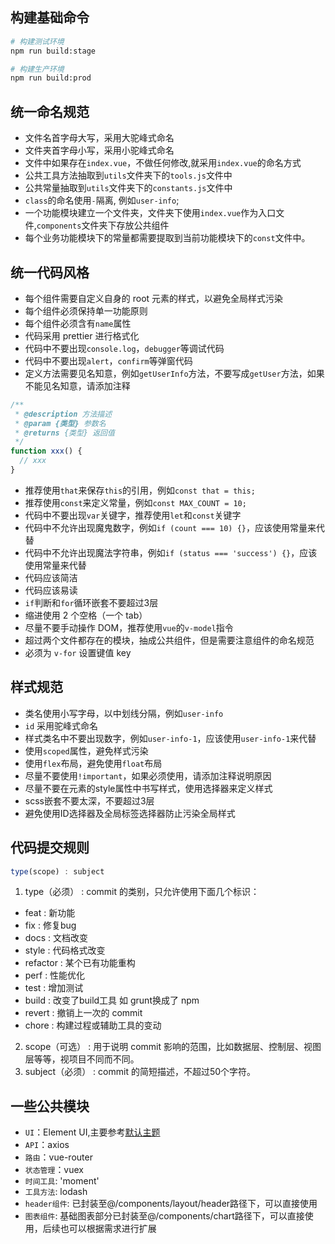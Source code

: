 ## 构建基础命令
```bash
# 构建测试环境
npm run build:stage

# 构建生产环境
npm run build:prod
```

## 统一命名规范
- 文件名首字母大写，采用大驼峰式命名
- 文件夹首字母小写，采用小驼峰式命名
- 文件中如果存在`index.vue`，不做任何修改,就采用`index.vue`的命名方式
- 公共工具方法抽取到`utils`文件夹下的`tools.js`文件中
- 公共常量抽取到`utils`文件夹下的`constants.js`文件中
- `class`的命名使用`-`隔离, 例如`user-info`;
- 一个功能模块建立一个文件夹，文件夹下使用`index.vue`作为入口文件,`components`文件夹下存放公共组件
- 每个业务功能模块下的常量都需要提取到当前功能模块下的```const```文件中。

## 统一代码风格
- 每个组件需要自定义自身的 root 元素的样式，以避免全局样式污染
- 每个组件必须保持单一功能原则
- 每个组件必须含有```name```属性
- 代码采用 prettier 进行格式化
- 代码中不要出现`console.log`，`debugger`等调试代码
- 代码中不要出现`alert`，`confirm`等弹窗代码
- 定义方法需要见名知意，例如`getUserInfo`方法，不要写成`getUser`方法，如果不能见名知意，请添加注释
```js
/**
 * @description 方法描述
 * @param {类型} 参数名
 * @returns {类型} 返回值
 */
function xxx() {
  // xxx
}
```
- 推荐使用`that`来保存`this`的引用，例如`const that = this;`
- 推荐使用`const`来定义常量，例如`const MAX_COUNT = 10;`
- 代码中不要出现`var`关键字，推荐使用`let`和`const`关键字
- 代码中不允许出现魔鬼数字，例如`if (count === 10) {}`，应该使用常量来代替
- 代码中不允许出现魔法字符串，例如`if (status === 'success') {}`，应该使用常量来代替
- 代码应该简洁
- 代码应该易读
- `if`判断和`for`循环嵌套不要超过3层
- 缩进使⽤ 2 个空格（⼀个 tab）
- 尽量不要手动操作 DOM，推荐使用`vue`的`v-model`指令
- 超过两个文件都存在的模块，抽成公共组件，但是需要注意组件的命名规范
- 必须为 `v-for` 设置键值 key

## 样式规范
- 类名使⽤⼩写字⺟，以中划线分隔，例如`user-info`
- `id` 采⽤驼峰式命名
- 样式类名中不要出现数字，例如`user-info-1`，应该使用`user-info-1`来代替
- 使用`scoped`属性，避免样式污染
- 使用`flex`布局，避免使用`float`布局
- 尽量不要使用`!important`，如果必须使用，请添加注释说明原因
- 尽量不要在元素的style属性中书写样式，使用选择器来定义样式
- scss嵌套不要太深，不要超过3层
- 避免使⽤ID选择器及全局标签选择器防⽌污染全局样式

##  代码提交规则
```js
type(scope) : subject
```
1. type（必须） : commit 的类别，只允许使用下面几个标识：
- feat : 新功能
- fix : 修复bug
- docs : 文档改变
- style : 代码格式改变
- refactor : 某个已有功能重构
- perf : 性能优化
- test : 增加测试
- build : 改变了build工具 如 grunt换成了 npm
- revert : 撤销上一次的 commit
- chore : 构建过程或辅助工具的变动
2. scope（可选） : 用于说明 commit 影响的范围，比如数据层、控制层、视图层等等，视项目不同而不同。
3. subject（必须） : commit 的简短描述，不超过50个字符。

## 一些公共模块
- `UI`：Element UI,主要参考[默认主题]('https://element.eleme.cn/#/zh-CN/theme/preview')
- `API`：axios
- `路由`：vue-router
- `状态管理`：vuex
- `时间工具`: 'moment'
- `工具方法`: lodash
- `header组件`: 已封装至@/components/layout/header路径下，可以直接使用
- `图表组件`: 基础图表部分已封装至@/components/chart路径下，可以直接使用，后续也可以根据需求进行扩展
